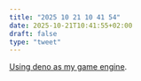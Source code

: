 ```yaml
---
title: "2025 10 21 10 41 54"
date: 2025-10-21T10:41:55+02:00
draft: false
type: "tweet"
---
```

[Using deno as my game engine](https://explodi.tubatuba.net/2025/09/26/using-deno-as-my-game-engine).

